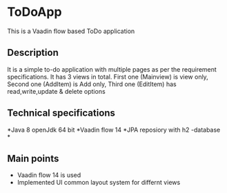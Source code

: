 # ToDoApp
This is a Vaadin flow based ToDo application


## Description
It is a simple to-do application with multiple pages as per the requirement specifications.
It has 3 views in total.
   First one (Mainview) is view only,
   Second one (AddItem) is Add only, 
   Third one (EditItem) has read,write,update & delete options


## Technical specifications
*Java 8 openJdk 64 bit
*Vaadin flow 14
*JPA reposiory with h2 -database
*


## Main points
* Vaadin flow 14 is used
* Implemented UI common layout system for differnt views
